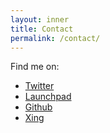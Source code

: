 ```yaml
---
layout: inner
title: Contact
permalink: /contact/
---
```


Find me on:

* [Twitter](https://twitter.com/mono_tek)
* [Launchpad](https://launchpad.net/~monotek)
* [Github](https://github.com/monotek)
* [Xing](https://www.xing.com/profile/Andre_Bauer13)
